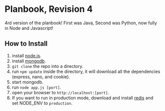 Planbook, Revision 4
==============
4rd version of the planbook! First was Java, Second was Python, now fully in Node and Javascript!


## How to Install

1. install [node.js](http://nodejs.org/).
2. install [mongodb](http://www.mongodb.org/).
1. `git clone` the repo into a directory.
2. run `npm update` inside the directory, it will download all the dependencies (express, nano, and cookie).
5. start mongodb.
6. run `node app.js [port]`.
7. open your browser to `http://localhost:[port]`.
8. If you want to run in production mode, download and install [redis](http://redis.io/) and set NODE_ENV to `production`.
